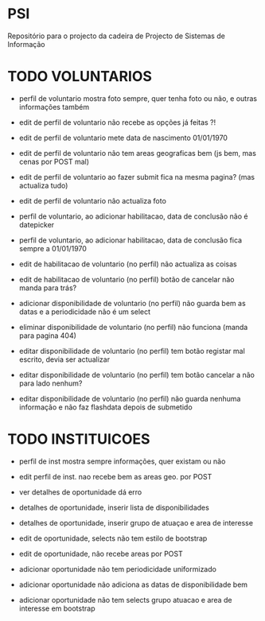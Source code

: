 # PSI
Repositório para o projecto da cadeira de Projecto de Sistemas de Informação


TODO VOLUNTARIOS
=========
- perfil de voluntario mostra foto sempre, quer tenha foto ou não, e outras informações também

- edit de perfil de voluntario não recebe as opções já feitas ?!
- edit de perfil de voluntario mete data de nascimento 01/01/1970
- edit de perfil de voluntario não tem areas geograficas bem (js bem, mas cenas por POST mal)
- edit de perfil de voluntario ao fazer submit fica na mesma pagina? (mas actualiza tudo)
- edit de perfil de voluntario não actualiza foto

- perfil de voluntario, ao adicionar habilitacao, data de conclusão não é datepicker
- perfil de voluntario, ao adicionar habilitacao, data de conclusão fica sempre a 01/01/1970

- edit de habilitacao de voluntario (no perfil) não actualiza as coisas
- edit de habilitacao de voluntario (no perfil) botão de cancelar não manda para trás?

- adicionar disponibilidade de voluntario (no perfil) não guarda bem as datas e a periodicidade não é um select
- eliminar disponibilidade de voluntario (no perfil) não funciona (manda para pagina 404)
- editar disponibilidade de voluntario (no perfil) tem botão registar mal escrito, devia ser actualizar
- editar disponibilidade de voluntario (no perfil) tem botão cancelar a não para lado nenhum?
- editar disponibilidade de voluntario (no perfil) não guarda nenhuma informação e não faz flashdata depois de submetido


TODO INSTITUICOES
=========
- perfil de inst mostra sempre informações, quer existam ou não

- edit perfil de inst. nao recebe bem as areas geo. por POST

- ver detalhes de oportunidade dá erro
- detalhes de oportunidade, inserir lista de disponibilidades
- detalhes de oportunidade, inserir grupo de atuaçao e area de interesse
- edit de oportunidade, selects não tem estilo de bootstrap
- edit de oportunidade, não recebe areas por POST

- adicionar oportunidade não tem periodicidade uniformizado
- adicionar oportunidade não adiciona as datas de disponibilidade bem
- adicionar oportunidade não tem selects grupo atuacao e area de interesse em bootstrap